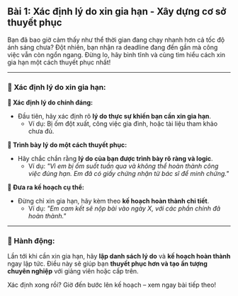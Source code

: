 ## Bài 1: Xác định lý do xin gia hạn - Xây dựng cơ sở thuyết phục

Bạn đã bao giờ cảm thấy như thể thời gian đang chạy nhanh hơn cả tốc độ ánh sáng chưa? Đột nhiên, bạn nhận ra deadline đang đến gần mà công việc vẫn còn ngổn ngang. Đừng lo, hãy bình tĩnh và cùng tìm hiểu cách xin gia hạn một cách thuyết phục nhất!

---

### 📌 Xác định lý do xin gia hạn:

**🔹 Xác định lý do chính đáng:**
- Đầu tiên, hãy xác định rõ **lý do thực sự khiến bạn cần xin gia hạn**.  
  - Ví dụ: Bị ốm đột xuất, công việc gia đình, hoặc tài liệu tham khảo chưa đủ.  

**🔹 Trình bày lý do một cách thuyết phục:**
- Hãy chắc chắn rằng **lý do của bạn được trình bày rõ ràng và logic**.  
  - Ví dụ: *"Vì em bị ốm suốt tuần qua và không thể hoàn thành công việc đúng hạn. Em đã có giấy chứng nhận từ bác sĩ để minh chứng."*  

**🔹 Đưa ra kế hoạch cụ thể:**
- Đừng chỉ xin gia hạn, hãy kèm theo **kế hoạch hoàn thành chi tiết**.  
  - Ví dụ: *"Em cam kết sẽ nộp bài vào ngày X, với các phần chính đã hoàn thành."*  

---

### 🚀 Hành động:

Lần tới khi cần xin gia hạn, hãy **lập danh sách lý do** và **kế hoạch hoàn thành** ngay lập tức. Điều này sẽ giúp bạn **thuyết phục hơn và tạo ấn tượng chuyên nghiệp** với giảng viên hoặc cấp trên.

Xác định xong rồi? Giờ đến bước lên kế hoạch – xem ngay bài tiếp theo!